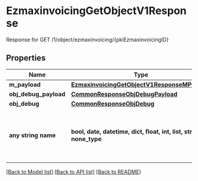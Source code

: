 # EzmaxinvoicingGetObjectV1Response

Response for GET /1/object/ezmaxinvoicing/{pkiEzmaxinvoicingID}

## Properties
Name | Type | Description | Notes
------------ | ------------- | ------------- | -------------
**m_payload** | [**EzmaxinvoicingGetObjectV1ResponseMPayload**](EzmaxinvoicingGetObjectV1ResponseMPayload.md) |  | 
**obj_debug_payload** | [**CommonResponseObjDebugPayload**](CommonResponseObjDebugPayload.md) |  | [optional] 
**obj_debug** | [**CommonResponseObjDebug**](CommonResponseObjDebug.md) |  | [optional] 
**any string name** | **bool, date, datetime, dict, float, int, list, str, none_type** | any string name can be used but the value must be the correct type | [optional]

[[Back to Model list]](../README.md#documentation-for-models) [[Back to API list]](../README.md#documentation-for-api-endpoints) [[Back to README]](../README.md)


